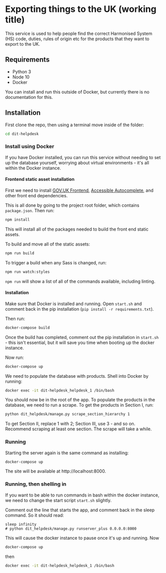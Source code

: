 # Exporting things to the UK (working title)

This service is used to help people find the correct Harmonised System (HS) code, duties, rules of origin etc for the products that they want to export to the UK.

## Requirements
 - Python 3
 - Node 10
 - Docker

 You can install and run this outside of Docker, but currently there is no documentation for this.

## Installation

First clone the repo, then using a terminal move inside of the folder:

```bash
cd dit-helpdesk
```

### Install using Docker

If you have Docker installed, you can run this service without needing to set up the database yourself, worrying about virtual environments - it's all within the Docker instance.

#### Frontend static asset installation

First we need to install [GOV.UK Frontend](https://github.com/alphagov/govuk-frontend), [Accessible Autocomplete](https://github.com/alphagov/accessible-autocomplete), and other front end dependencies.

This is all done by going to the project root folder, which contains `package.json`. Then run:

```bash
npm install
```

This will install all of the packages needed to build the front end static assets.

To build and move all of the static assets:

```bash
npm run build
```

To trigger a build when any Sass is changed, run:
```bash
npm run watch:styles
```

`npm run` will show a list of all of the commands available, including linting.

#### Installation

Make sure that Docker is installed and running. Open `start.sh` and comment back in the pip installation (`pip install -r requirements.txt`).

Then run:

```bash
docker-compose build
```

Once the build has completed, comment out the pip installation in `start.sh` - this isn't essential, but it will save you time when booting up the docker instance.

Now run:

```bash
docker-compose up
```

We need to populate the database with products. Shell into Docker by running:

```bash
docker exec -it dit-helpdesk_helpdesk_1 /bin/bash
```

You should now be in the root of the app. To populate the products in the database, we need to run a scrape. To get the products in Section I, run:

```bash
python dit_helpdesk/manage.py scrape_section_hierarchy 1
```

To get Section II, replace 1 with 2; Section III, use 3 - and so on. Recommend scraping at least one section. The scrape will take a while.

### Running

Starting the server again is the same command as installing:

```bash
docker-compose up
```

The site will be available at http://localhost:8000.

### Running, then shelling in

If you want to be able to run commands in bash within the docker instance, we need to change the start script `start.sh` slightly.

Comment out the line that starts the app, and comment back in the sleep command. So it should read:
```shell
sleep infinity
# python dit_helpdesk/manage.py runserver_plus 0.0.0.0:8000
```

This will cause the docker instance to pause once it's up and running. Now

```bash
docker-compose up
```
then

```bash
docker exec -it dit-helpdesk_helpdesk_1 /bin/bash
```

<!---
### Install locally
To run, we need to create a Python virtual environment and install any requirements.

When in the project folder, create a virtual environment.

```bash
python3 -m venv venv/
```

Now activate the virtual environment:

```bash
source venv/bin/activate
```

If the virtual environment has been activated correctly your terminal should have `(venv)` at the start - for example:

```bash
(venv) computer:folder username$
```

With the virtual environment working, we can now install everything this project needs using Python's package manager `pip`:

```bash
pip install -r requirements.txt
```

Once that's done, we now have to configure the development set up. `cd` into `dit_helpdesk`, then run these three commands:

```bash
export PYTHONPATH=$(pwd)
```

```bash
export DJANGO_BASE_DIR=$(pwd)
```

```bash
export DJANGO_SETTINGS_MODULE=dit_helpdesk.settings.dev
```

To populate the products in the database, we need to run a scrape. To get the products in Section I, run:

```bash
python manage.py scrape_section_hierarchy 1
```

To get Section II, replace 1 with 2; Section III, use 3 - and so on. Recommend scraping at least one section. The scrape will take a while.

Now we need to [build the front end static assets](#frontend-build).

Once the scraping has finished and the front end assets are in place, start the server:

```bash
python manage.py runserver
```
-->
